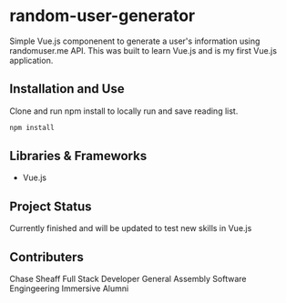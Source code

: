 # random-user-generator

Simple Vue.js componenent to generate a user's information using randomuser.me API.  This was built to learn Vue.js and is my first Vue.js application.

## Installation and Use

Clone and run npm install to locally run and save reading list.


```bash
npm install
```

## Libraries & Frameworks

* Vue.js 

## Project Status

Currently finished and will be updated to test new skills in Vue.js

## Contributers
Chase Sheaff
Full Stack Developer
General Assembly Software Engingeering Immersive Alumni
